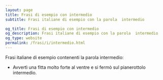 ```yaml
---
layout: page
title: Frasi di esempio con intermedio 
subtitle: Frasi italiane di esempio con la parola  intermedio

og_title: Frasi di esempio con intermedio 
og_description: Frasi italiane di esempio con la parola  intermedio
og_type: website
permalink: /frasi/i/intermedio.html
---
```


Frasi italiane di esempio contenenti la parola intermedio:


- Avvertì una fitta molto forte al ventre e si fermò sul pianerottolo intermedio.
